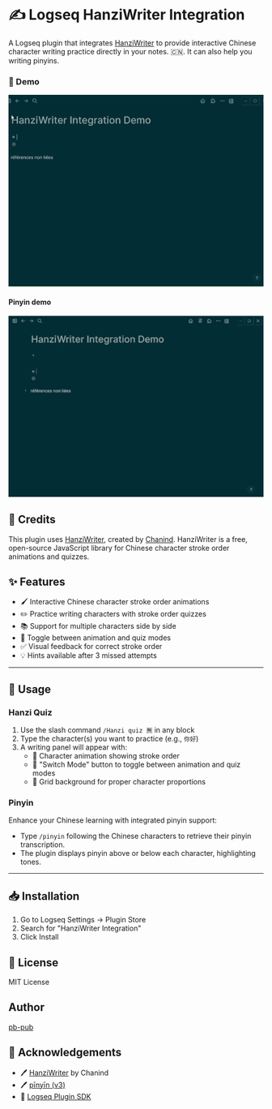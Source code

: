 # ✍️ Logseq HanziWriter Integration

A Logseq plugin that integrates [HanziWriter](https://hanziwriter.org/) to provide interactive Chinese character writing practice directly in your notes. 🇨🇳. It can also help you writing pinyins.

### 🎥 Demo

![demo](./demo.gif)

#### Pinyin demo

![pinyin_demo](./demo_pinyin.gif)

## 🙏 Credits

This plugin uses [HanziWriter](https://hanziwriter.org/), created by [Chanind](https://github.com/chanind). HanziWriter is a free, open-source JavaScript library for Chinese character stroke order animations and quizzes.

## ✨ Features

- 🖌️ Interactive Chinese character stroke order animations
- ✏️ Practice writing characters with stroke order quizzes
- 📚 Support for multiple characters side by side
- 🔄 Toggle between animation and quiz modes
- ✅ Visual feedback for correct stroke order
- 💡 Hints available after 3 missed attempts

---
## 🚀 Usage

### Hanzi Quiz
1. Use the slash command `/Hanzi quiz 🈚` in any block
2. Type the character(s) you want to practice (e.g., `你好`)
3. A writing panel will appear with:
   - 🎯 Character animation showing stroke order
   - 🔄 "Switch Mode" button to toggle between animation and quiz modes
   - 📏 Grid background for proper character proportions

### Pinyin
Enhance your Chinese learning with integrated pinyin support:
- Type `/pinyin` following the Chinese characters to retrieve their pinyin transcription.
- The plugin displays pinyin above or below each character, highlighting tones.

---

## 📥 Installation

1. Go to Logseq Settings -> Plugin Store
2. Search for "HanziWriter Integration"
3. Click Install

## 📄 License   

MIT License

## Author 

[pb-pub](https://github.com/pb-pub)

## 🌟 Acknowledgements

- 🖊️ [HanziWriter](https://hanziwriter.org/) by Chanind
- 🖊️ [pīnyīn (v3)](https://pinyin.js.org/en-US/)
- 🔌 [Logseq Plugin SDK](https://logseq.github.io/plugins/)
